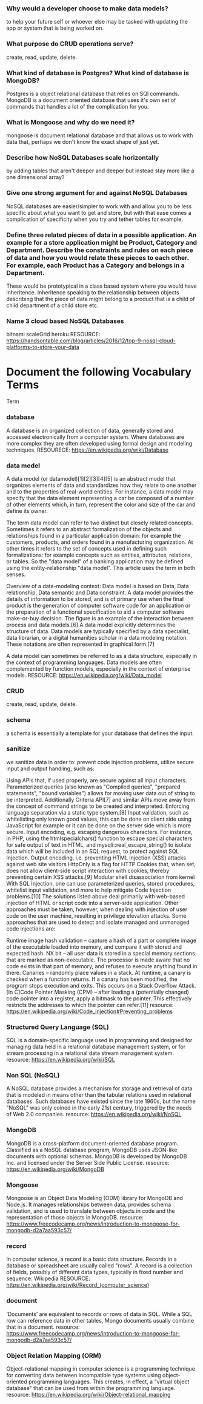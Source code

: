 ### Why would a developer choose to make data models?
to help your future self or whoever else may be tasked with updating the app or system that is being worked on.
### What purpose do CRUD operations serve?
create, read, update, delete.
### What kind of database is Postgres? What kind of database is MongoDB?
Postgres is a object relational database that relies on SQl commands. MongoDB is a document oriented database that uses it's own set of commands that handles a lot of the complication for you.
### What is Mongoose and why do we need it?
mongoose is document relational database and that allows us to work with data that, perhaps we don't know the exact shape of just yet. 
### Describe how NoSQL Databases scale horizontally
by adding tables that aren't deeper and deeper but instead stay more like a one dimensional array?
### Give one strong argument for and against NoSQL Databases
NoSQL databases are easier/simpler to work with and allow you to be less specific about what you want to get and store, but with that ease comes  a complication of specificity when you try and tether tables for example. 
### Define three related pieces of data in a possible application. An example for a store application might be Product, Category and Department. Describe the constraints and rules on each piece of data and how you would relate these pieces to each other. For example, each Product has a Category and belongs in a Department.
These would be prototypical in a class based system where you would have inheritence. Inheritence speaking to the relationship between objects describing that the piece of data might belong to a product that is a child of child department of a child store etc.
### Name 3 cloud based NoSQL Databases
bitnami
scaleGrid
heroku
RESOURCE: https://handsontable.com/blog/articles/2016/12/top-9-nosql-cloud-platforms-to-store-your-data
# Document the following Vocabulary Terms
Term

### database
A database is an organized collection of data, generally stored and accessed electronically from a computer system. Where databases are more complex they are often developed using formal design and modeling techniques.
RESOURECE: https://en.wikipedia.org/wiki/Database
### data model
A data model (or datamodel)[1][2][3][4][5] is an abstract model that organizes elements of data and standardizes how they relate to one another and to the properties of real-world entities. For instance, a data model may specify that the data element representing a car be composed of a number of other elements which, in turn, represent the color and size of the car and define its owner.

The term data model can refer to two distinct but closely related concepts. Sometimes it refers to an abstract formalization of the objects and relationships found in a particular application domain: for example the customers, products, and orders found in a manufacturing organization. At other times it refers to the set of concepts used in defining such formalizations: for example concepts such as entities, attributes, relations, or tables. So the "data model" of a banking application may be defined using the entity-relationship "data model". This article uses the term in both senses.


Overview of a data-modeling context: Data model is based on Data, Data relationship, Data semantic and Data constraint. A data model provides the details of information to be stored, and is of primary use when the final product is the generation of computer software code for an application or the preparation of a functional specification to aid a computer software make-or-buy decision. The figure is an example of the interaction between process and data models.[6]
A data model explicitly determines the structure of data. Data models are typically specified by a data specialist, data librarian, or a digital humanities scholar in a data modeling notation. These notations are often represented in graphical form.[7]

A data model can sometimes be referred to as a data structure, especially in the context of programming languages. Data models are often complemented by function models, especially in the context of enterprise models.
RESOURCE: https://en.wikipedia.org/wiki/Data_model
### CRUD
create, read, update, delete.
### schema
a schema is essentially a template for your database that defines the input.
### sanitize
we sanitize data in order to:
prevent code injection problems, utilize secure input and output handling, such as:

Using APIs that, if used properly, are secure against all input characters. Parameterized queries (also known as "Compiled queries", "prepared statements", "bound variables") allows for moving user data out of string to be interpreted. Additionally Criteria API[7] and similar APIs move away from the concept of command strings to be created and interpreted.
Enforcing language separation via a static type system.[8]
Input validation, such as whitelisting only known good values, this can be done on client side using JavaScript for example or it can be done on the server side which is more secure.
Input encoding, e.g. escaping dangerous characters. For instance, in PHP, using the htmlspecialchars() function to escape special characters for safe output of text in HTML, and mysqli::real_escape_string() to isolate data which will be included in an SQL request, to protect against SQL Injection.
Output encoding, i.e. preventing HTML Injection (XSS) attacks against web site visitors
HttpOnly is a flag for HTTP Cookies that, when set, does not allow client-side script interaction with cookies, thereby preventing certain XSS attacks.[9]
Modular shell disassociation from kernel
With SQL Injection, one can use parameterized queries, stored procedures, whitelist input validation, and more to help mitigate Code Injection problems.[10]
The solutions listed above deal primarily with web-based injection of HTML or script code into a server-side application. Other approaches must be taken, however, when dealing with injection of user code on the user machine, resulting in privilege elevation attacks. Some approaches that are used to detect and isolate managed and unmanaged code injections are:

Runtime image hash validation – capture a hash of a part or complete image of the executable loaded into memory, and compare it with stored and expected hash.
NX bit – all user data is stored in a special memory sections that are marked as non-executable. The processor is made aware that no code exists in that part of memory, and refuses to execute anything found in there.
Canaries – randomly place values in a stack. At runtime, a canary is checked when a function returns. If a canary has been modified, the program stops execution and exits. This occurs on a Stack Overflow Attack.
[In C]Code Pointer Masking (CPM) – after loading a (potentially changed) code pointer into a register, apply a bitmask to the pointer. This effectively restricts the addresses to which the pointer can refer.[11]
resource: https://en.wikipedia.org/wiki/Code_injection#Preventing_problems
### Structured Query Language (SQL)
SQL is a domain-specific language used in programming and designed for managing data held in a relational database management system, or for stream processing in a relational data stream management system.
resource: https://en.wikipedia.org/wiki/SQL
### Non SQL (NoSQL)
A NoSQL database provides a mechanism for storage and retrieval of data that is modeled in means other than the tabular relations used in relational databases. Such databases have existed since the late 1960s, but the name "NoSQL" was only coined in the early 21st century, triggered by the needs of Web 2.0 companies.
resource: https://en.wikipedia.org/wiki/NoSQL
### MongoDB
MongoDB is a cross-platform document-oriented database program. Classified as a NoSQL database program, MongoDB uses JSON-like documents with optional schemas. MongoDB is developed by MongoDB Inc. and licensed under the Server Side Public License.
resource: https://en.wikipedia.org/wiki/MongoDB
### Mongoose
Mongoose is an Object Data Modeling (ODM) library for MongoDB and Node.js. It manages relationships between data, provides schema validation, and is used to translate between objects in code and the representation of those objects in MongoDB.
resource: https://www.freecodecamp.org/news/introduction-to-mongoose-for-mongodb-d2a7aa593c57/
### record
In computer science, a record is a basic data structure. Records in a database or spreadsheet are usually called "rows". A record is a collection of fields, possibly of different data types, typically in fixed number and sequence. Wikipedia
RESOURCE: https://en.wikipedia.org/wiki/Record_(computer_science)
### document
‘Documents’ are equivalent to records or rows of data in SQL. While a SQL row can reference data in other tables, Mongo documents usually combine that in a document.
resource: https://www.freecodecamp.org/news/introduction-to-mongoose-for-mongodb-d2a7aa593c57/
### Object Relation Mapping (ORM)
Object-relational mapping in computer science is a programming technique for converting data between incompatible type systems using object-oriented programming languages. This creates, in effect, a "virtual object database" that can be used from within the programming language.
resource: https://en.wikipedia.org/wiki/Object-relational_mapping